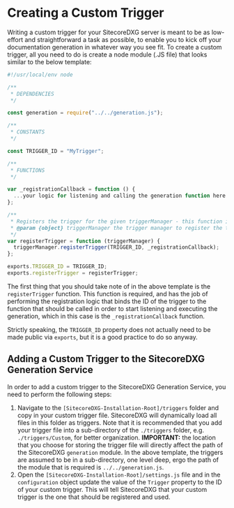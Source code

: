 # Creating a Custom Trigger

Writing a custom trigger for your SitecoreDXG server is meant to be as low-effort and straightforward a task as possible, to enable you to kick off your documentation generation in whatever way you see fit. To create a custom trigger, all you need to do is create a node module \(.JS file\) that looks similar to the below template:

```js
#!/usr/local/env node

/**
 * DEPENDENCIES
 */

const generation = require("../../generation.js");

/**
 * CONSTANTS
 */

const TRIGGER_ID = "MyTrigger";

/**
 * FUNCTIONS
 */

var _registrationCallback = function () {
  ...your logic for listening and calling the generation function here...
};

/**
 * Registers the trigger for the given triggerManager - this function is required on all trigger modules
 * @param {object} triggerManager the trigger manager to register the trigger for
 */
var registerTrigger = function (triggerManager) {
  triggerManager.registerTrigger(TRIGGER_ID, _registrationCallback);
};

exports.TRIGGER_ID = TRIGGER_ID;
exports.registerTrigger = registerTrigger;
```

The first thing that you should take note of in the above template is the `registerTrigger` function. This function is required, and has the job of performing the registration logic that binds the ID of the trigger to the function that should be called in order to start listening and executing the generation, which in this case is the `_registrationCallback` function.

Strictly speaking, the `TRIGGER_ID` property does not actually need to be made public via `exports`, but it is a good practice to do so anyway.

## Adding a Custom Trigger to the SitecoreDXG Generation Service

In order to add a custom trigger to the SitecoreDXG Generation Service, you need to perform the following steps:

1. Navigate to the `[SitecoreDXG-Installation-Root]/triggers` folder and copy in your custom trigger file. SitecoreDXG will dynamically load all files in this folder as triggers. Note that it is recommended that you add your trigger file into a sub-directory of the `./triggers` folder, e.g. `./triggers/Custom`, for better organization. **IMPORTANT:** the location that you choose for storing the trigger file will directly affect the path of the SitecoreDXG `generation` module. In the above template, the triggers are assumed to be in a sub-directory, one level deep, ergo the path of the module that is required is `../../generation.js`.
2. Open the `[SitecoreDXG-Installation-Root]/settings.js` file and in the `configuration` object update the value of the `Trigger` property to the ID of your custom trigger. This will tell SitecoreDXG that your custom trigger is the one that should be registered and used. 



